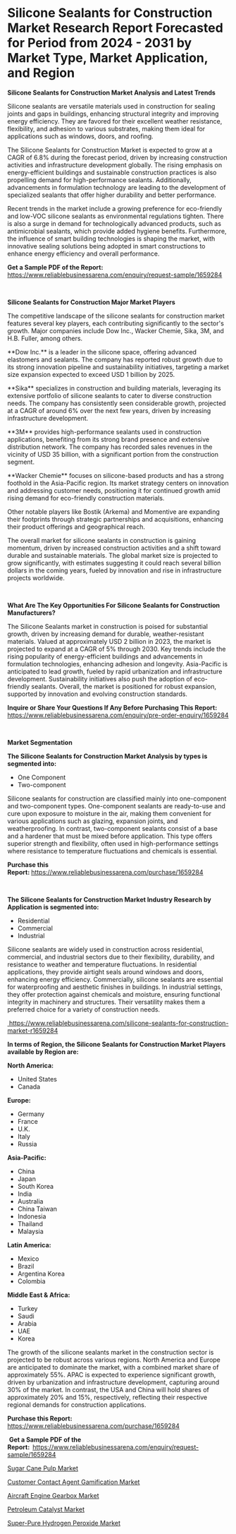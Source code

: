 <p><h1>Silicone Sealants for Construction Market Research Report Forecasted for Period from 2024 -  2031 by Market Type, Market Application, and Region</h1></p><p><strong>Silicone Sealants for Construction Market Analysis and Latest Trends</strong></p>
<p><p>Silicone sealants are versatile materials used in construction for sealing joints and gaps in buildings, enhancing structural integrity and improving energy efficiency. They are favored for their excellent weather resistance, flexibility, and adhesion to various substrates, making them ideal for applications such as windows, doors, and roofing.</p><p>The Silicone Sealants for Construction Market is expected to grow at a CAGR of 6.8% during the forecast period, driven by increasing construction activities and infrastructure development globally. The rising emphasis on energy-efficient buildings and sustainable construction practices is also propelling demand for high-performance sealants. Additionally, advancements in formulation technology are leading to the development of specialized sealants that offer higher durability and better performance.</p><p>Recent trends in the market include a growing preference for eco-friendly and low-VOC silicone sealants as environmental regulations tighten. There is also a surge in demand for technologically advanced products, such as antimicrobial sealants, which provide added hygiene benefits. Furthermore, the influence of smart building technologies is shaping the market, with innovative sealing solutions being adopted in smart constructions to enhance energy efficiency and overall performance.</p></p>
<p><strong>Get a Sample PDF of the Report:&nbsp;</strong> <a href="https://www.reliablebusinessarena.com/enquiry/request-sample/1659284?utm_campaign=1174&utm_medium=2&utm_source=Github&utm_content=ia&utm_term=03102024&utm_id=silicone-sealants-for-construction">https://www.reliablebusinessarena.com/enquiry/request-sample/1659284</a></p>
<p>&nbsp;</p>
<p><strong>Silicone Sealants for Construction Major Market Players</strong></p>
<p><p>The competitive landscape of the silicone sealants for construction market features several key players, each contributing significantly to the sector's growth. Major companies include Dow Inc., Wacker Chemie, Sika, 3M, and H.B. Fuller, among others. </p><p>**Dow Inc.** is a leader in the silicone space, offering advanced elastomers and sealants. The company has reported robust growth due to its strong innovation pipeline and sustainability initiatives, targeting a market size expansion expected to exceed USD 1 billion by 2025.</p><p>**Sika** specializes in construction and building materials, leveraging its extensive portfolio of silicone sealants to cater to diverse construction needs. The company has consistently seen considerable growth, projected at a CAGR of around 6% over the next few years, driven by increasing infrastructure development.</p><p>**3M** provides high-performance sealants used in construction applications, benefiting from its strong brand presence and extensive distribution network. The company has recorded sales revenues in the vicinity of USD 35 billion, with a significant portion from the construction segment.</p><p>**Wacker Chemie** focuses on silicone-based products and has a strong foothold in the Asia-Pacific region. Its market strategy centers on innovation and addressing customer needs, positioning it for continued growth amid rising demand for eco-friendly construction materials.</p><p>Other notable players like Bostik (Arkema) and Momentive are expanding their footprints through strategic partnerships and acquisitions, enhancing their product offerings and geographical reach.</p><p>The overall market for silicone sealants in construction is gaining momentum, driven by increased construction activities and a shift toward durable and sustainable materials. The global market size is projected to grow significantly, with estimates suggesting it could reach several billion dollars in the coming years, fueled by innovation and rise in infrastructure projects worldwide.</p></p>
<p>&nbsp;</p>
<p><strong>What Are The Key Opportunities For Silicone Sealants for Construction Manufacturers?</strong></p>
<p><p>The Silicone Sealants market in construction is poised for substantial growth, driven by increasing demand for durable, weather-resistant materials. Valued at approximately USD 2 billion in 2023, the market is projected to expand at a CAGR of 5% through 2030. Key trends include the rising popularity of energy-efficient buildings and advancements in formulation technologies, enhancing adhesion and longevity. Asia-Pacific is anticipated to lead growth, fueled by rapid urbanization and infrastructure development. Sustainability initiatives also push the adoption of eco-friendly sealants. Overall, the market is positioned for robust expansion, supported by innovation and evolving construction standards.</p></p>
<p><strong>Inquire or Share Your Questions If Any Before Purchasing This Report:</strong> <a href="https://www.reliablebusinessarena.com/enquiry/pre-order-enquiry/1659284?utm_campaign=1174&utm_medium=2&utm_source=Github&utm_content=ia&utm_term=03102024&utm_id=silicone-sealants-for-construction">https://www.reliablebusinessarena.com/enquiry/pre-order-enquiry/1659284</a></p>
<p>&nbsp;</p>
<p><strong>Market Segmentation</strong></p>
<p><strong>The Silicone Sealants for Construction Market Analysis by types is segmented into:</strong></p>
<p><ul><li>One Component</li><li>Two-component</li></ul></p>
<p><p>Silicone sealants for construction are classified mainly into one-component and two-component types. One-component sealants are ready-to-use and cure upon exposure to moisture in the air, making them convenient for various applications such as glazing, expansion joints, and weatherproofing. In contrast, two-component sealants consist of a base and a hardener that must be mixed before application. This type offers superior strength and flexibility, often used in high-performance settings where resistance to temperature fluctuations and chemicals is essential.</p></p>
<p><strong>Purchase this Report:&nbsp;</strong><a href="https://www.reliablebusinessarena.com/purchase/1659284?utm_campaign=1174&utm_medium=2&utm_source=Github&utm_content=ia&utm_term=03102024&utm_id=silicone-sealants-for-construction">https://www.reliablebusinessarena.com/purchase/1659284</a></p>
<p>&nbsp;</p>
<p><strong>The Silicone Sealants for Construction Market Industry Research by Application is segmented into:</strong></p>
<p><ul><li>Residential</li><li>Commercial</li><li>Industrial</li></ul></p>
<p><p>Silicone sealants are widely used in construction across residential, commercial, and industrial sectors due to their flexibility, durability, and resistance to weather and temperature fluctuations. In residential applications, they provide airtight seals around windows and doors, enhancing energy efficiency. Commercially, silicone sealants are essential for waterproofing and aesthetic finishes in buildings. In industrial settings, they offer protection against chemicals and moisture, ensuring functional integrity in machinery and structures. Their versatility makes them a preferred choice for a variety of construction needs.</p></p>
<p><a href="https://www.reliablebusinessarena.com/silicone-sealants-for-construction-market-r1659284?utm_campaign=1174&utm_medium=2&utm_source=Github&utm_content=ia&utm_term=03102024&utm_id=silicone-sealants-for-construction">&nbsp;https://www.reliablebusinessarena.com/silicone-sealants-for-construction-market-r1659284</a></p>
<p><strong>In terms of Region, the Silicone Sealants for Construction Market Players available by Region are:</strong></p>
<p>
    <p> <strong> North America: </strong>
        <ul>
            <li>United States</li>
            <li>Canada</li>
        </ul>
        </p> 
    <p> <strong> Europe: </strong>
        <ul>
            <li>Germany</li>
            <li>France</li>
            <li>U.K.</li>
            <li>Italy</li>
            <li>Russia</li>
        </ul>
        </p> 
    <p> <strong> Asia-Pacific: </strong>
        <ul>
            <li>China</li>
            <li>Japan</li>
            <li>South Korea</li>
            <li>India</li>
            <li>Australia</li>
            <li>China Taiwan</li>
            <li>Indonesia</li>
            <li>Thailand</li>
            <li>Malaysia</li>
        </ul>
        </p> 
    <p> <strong> Latin America: </strong>
        <ul>
            <li>Mexico</li>
            <li>Brazil</li>
            <li>Argentina Korea</li>
            <li>Colombia</li>
        </ul>
        </p> 
    <p> <strong> Middle East & Africa: </strong>
        <ul>
            <li>Turkey</li>
            <li>Saudi</li>
            <li>Arabia</li>
            <li>UAE</li>
            <li>Korea</li>
        </ul>
    </p>
    </p>
<p><p>The growth of the silicone sealants market in the construction sector is projected to be robust across various regions. North America and Europe are anticipated to dominate the market, with a combined market share of approximately 55%. APAC is expected to experience significant growth, driven by urbanization and infrastructure development, capturing around 30% of the market. In contrast, the USA and China will hold shares of approximately 20% and 15%, respectively, reflecting their respective regional demands for construction applications.</p></p>
<p><strong>Purchase this Report: </strong><a href="https://www.reliablebusinessarena.com/purchase/1659284?utm_campaign=1174&utm_medium=2&utm_source=Github&utm_content=ia&utm_term=03102024&utm_id=silicone-sealants-for-construction">https://www.reliablebusinessarena.com/purchase/1659284</a></p>
<p>&nbsp;<strong>Get a Sample PDF of the Report:&nbsp;&nbsp;</strong><a href="https://www.reliablebusinessarena.com/enquiry/request-sample/1659284?utm_campaign=1174&utm_medium=2&utm_source=Github&utm_content=ia&utm_term=03102024&utm_id=silicone-sealants-for-construction">https://www.reliablebusinessarena.com/enquiry/request-sample/1659284</a></p>
<p><strong></strong></p>
<p><p><a href="https://issuu.com/reportprime-2/docs/sugar-cane-pulp-market-size-2030.pp_262c361f078501?utm_campaign=1174&utm_medium=2&utm_source=Github&utm_content=ia&utm_term=03102024&utm_id=silicone-sealants-for-construction">Sugar Cane Pulp Market</a></p><p><a href="https://github.com/prosalinda88/Market-Research-Report-List-6/blob/main/customer-contact-agent-gamification-market.md?utm_campaign=1174&utm_medium=2&utm_source=Github&utm_content=ia&utm_term=03102024&utm_id=silicone-sealants-for-construction">Customer Contact Agent Gamification Market</a></p><p><a href="https://www.linkedin.com/pulse/aircraft-engine-gearbox-market-global-share-ranking-overall-3oune?trackingId=kY3bP0l6RnSecG00uE9%2BTA%3D%3D&utm_campaign=1174&utm_medium=2&utm_source=Github&utm_content=ia&utm_term=03102024&utm_id=silicone-sealants-for-construction">Aircraft Engine Gearbox Market</a></p><p><a href="https://www.linkedin.com/pulse/in-depth-analysis-global-petroleum-catalyst-market-scope-its-prywc?trackingId=o0I3siZNQL29ZP7woavOmw%3D%3D&utm_campaign=1174&utm_medium=2&utm_source=Github&utm_content=ia&utm_term=03102024&utm_id=silicone-sealants-for-construction">Petroleum Catalyst Market</a></p><p><a href="https://issuu.com/reportprime-2/docs/super-pure-hydrogen-peroxide-market_0a0500cd139065?utm_campaign=1174&utm_medium=2&utm_source=Github&utm_content=ia&utm_term=03102024&utm_id=silicone-sealants-for-construction">Super-Pure Hydrogen Peroxide Market</a></p></p>